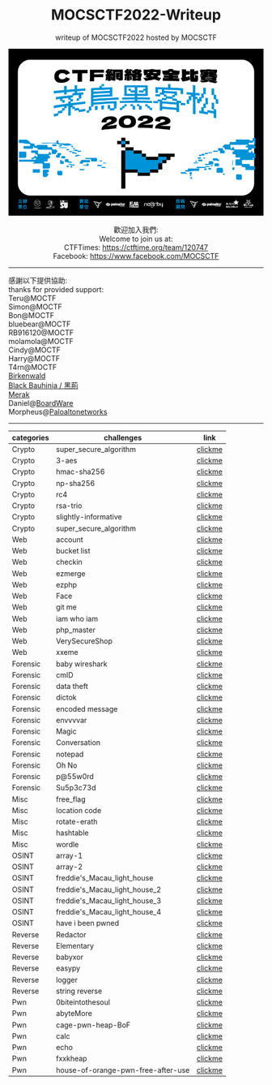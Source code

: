 <h1 align="center">MOCSCTF2022-Writeup</h1>
<p align="center">writeup of MOCSCTF2022 hosted by MOCSCTF</p>
<p align="center">
<img src="./img/banner.png "/>
</p>  
<p align="center">
歡迎加入我們:</br>
Welcome to join us at:</br>
CTFTimes: <a href="https://ctftime.org/team/120747">https://ctftime.org/team/120747</a></br>
Facebook: <a href="https://www.facebook.com/MOCSCTF">https://www.facebook.com/MOCSCTF</a>
</p>  

***  

感謝以下提供協助:  
thanks for provided support:  
Teru@MOCTF  
Simon@MOCTF  
Bon@MOCTF  
bluebear@MOCTF  
RB916120@MOCTF  
molamola@MOCTF  
Cindy@MOCTF  
Harry@MOCTF  
T4rn@MOCTF  
[Birkenwald](http://birkenwald.cn/)  
[Black Bauhinia / 黑荊](https://www.facebook.com/blackb6a/)  
[Merak](https://we.buptmerak.cn/)  
Daniel@[BoardWare](https://www.facebook.com/Boardware-Information-System-Limited-330943647081611/)  
Morpheus@[Paloaltonetworks](https://www.paloaltonetworks.com/)  

---

|categories|challenges|link|
|----------|----------|----------|
|Crypto|super_secure_algorithm|[clickme](./Crypto/super_secure_algorithm)|
|Crypto|3-aes|[clickme](https://mystiz.hk/posts/2022-02-19-mocsctf/)|
|Crypto|hmac-sha256|[clickme](https://mystiz.hk/posts/2022-02-19-mocsctf/)|
|Crypto|np-sha256|[clickme](https://mystiz.hk/posts/2022-02-19-mocsctf/)|
|Crypto|rc4|[clickme](https://mystiz.hk/posts/2022-02-19-mocsctf/)|
|Crypto|rsa-trio|[clickme](https://mystiz.hk/posts/2022-02-19-mocsctf/)|
|Crypto|slightly-informative|[clickme](https://mystiz.hk/posts/2022-02-19-mocsctf/)|
|Crypto|super_secure_algorithm|[clickme](https://mystiz.hk/posts/2022-02-19-mocsctf/)|
|Web|account|[clickme](./Web/account)|
|Web|bucket list|[clickme](./Web/bucket%20list)|
|Web|checkin|[clickme](./Web/checkin)|
|Web|ezmerge|[clickme](./Web/ezmerge)|
|Web|ezphp|[clickme](./Web/ezphp)|
|Web|Face|[clickme](./Web/Face)|
|Web|git me|[clickme](./Web/git%20me)|
|Web|iam who iam|[clickme](./Web/iam%20who%20iam)|
|Web|php_master|[clickme](./Web/php_master)|
|Web|VerySecureShop|[clickme](./Web/VerySecureShop)|
|Web|xxeme|[clickme](./Web/xxeme)|
|Forensic|baby wireshark|[clickme](./Forensic/baby%20wireshark)|
|Forensic|cmID|[clickme](./Forensic/cmID)|
|Forensic|data theft|[clickme](./Forensic/data%20theft)|
|Forensic|dictok|[clickme](./Forensic/dictok)|
|Forensic|encoded message|[clickme](./Forensic/encoded%20message)|
|Forensic|envvvvar|[clickme](./Forensic/envvvvar)|
|Forensic|Magic|[clickme](./Forensic/Magic)|
|Forensic|Conversation|[clickme](./Forensic/Conversation)|
|Forensic|notepad|[clickme](./Forensic/notepad)|
|Forensic|Oh No|[clickme](./Forensic/Oh%20No)|
|Forensic|p@55w0rd|[clickme](./Forensic/p@55w0rd)|
|Forensic|Su5p3c73d|[clickme](./Forensic/Su5p3c73d)|
|Misc|free_flag|[clickme](./Misc/free_flag)|
|Misc|location code|[clickme](./Misc/location%20code)|
|Misc|rotate-erath|[clickme](./Misc/rotate-erath)|
|Misc|hashtable|[clickme](https://mystiz.hk/posts/2022-02-19-mocsctf/)|
|Misc|wordle|[clickme](https://mystiz.hk/posts/2022-02-19-mocsctf/)|
|OSINT|array-1|[clickme](./OSINT/array-1)|
|OSINT|array-2|[clickme](./OSINT/array-2)|
|OSINT|freddie's_Macau_light_house|[clickme](./OSINT/freddie's_Macau_light_house)|
|OSINT|freddie's_Macau_light_house_2|[clickme](./OSINT/freddie's_Macau_light_house_2)|
|OSINT|freddie's_Macau_light_house_3|[clickme](./OSINT/freddie's_Macau_light_house_3)|
|OSINT|freddie's_Macau_light_house_4|[clickme](./OSINT/freddie's_Macau_light_house_4)|
|OSINT|have i been pwned|[clickme](./OSINT/have%20i%20been%20pwned)|
|Reverse|Redactor|[clickme](https://mystiz.hk/posts/2022-02-19-mocsctf/)|
|Reverse|Elementary|[clickme](https://mystiz.hk/posts/2022-02-19-mocsctf/)|
|Reverse|babyxor|[clickme](./Reverse/babyxor)|
|Reverse|easypy|[clickme](./Reverse/easypy)|
|Reverse|logger|[clickme](./Reverse/logger)|
|Reverse|string reverse|[clickme](./Reverse/string%20reverse)|
|Pwn|0biteintothesoul|[clickme](./Pwn/0biteintothesoul)|
|Pwn|abyteMore|[clickme](./Pwn/abyteMore)|
|Pwn|cage-pwn-heap-BoF|[clickme](./Pwn/cage-pwn-heap-BoF)|
|Pwn|calc|[clickme](./Pwn/calc)|
|Pwn|echo|[clickme](./Pwn/echo)|
|Pwn|fxxkheap|[clickme](./Pwn/fxxkheap)|
|Pwn|house-of-orange-pwn-free-after-use|[clickme](./Pwn/house-of-orange-pwn-free-after-use)|
